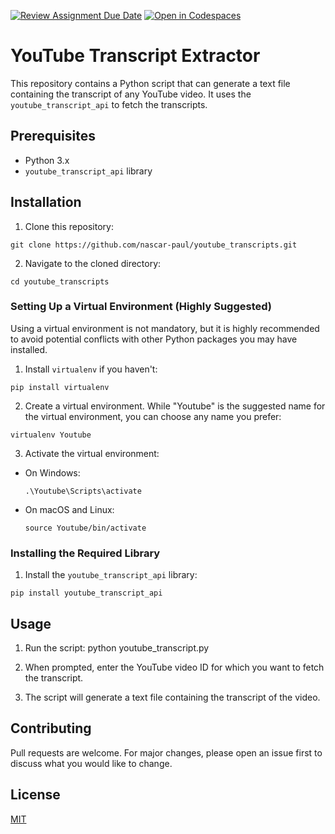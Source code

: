 [![Review Assignment Due Date](https://classroom.github.com/assets/deadline-readme-button-24ddc0f5d75046c5622901739e7c5dd533143b0c8e959d652212380cedb1ea36.svg)](https://classroom.github.com/a/2Ilrj4sp)
[![Open in Codespaces](https://classroom.github.com/assets/launch-codespace-7f7980b617ed060a017424585567c406b6ee15c891e84e1186181d67ecf80aa0.svg)](https://classroom.github.com/open-in-codespaces?assignment_repo_id=12421431)

# YouTube Transcript Extractor

This repository contains a Python script that can generate a text file containing the transcript of any YouTube video. It uses the `youtube_transcript_api` to fetch the transcripts.

## Prerequisites

- Python 3.x
- `youtube_transcript_api` library

## Installation

1. Clone this repository:
  ```
git clone https://github.com/nascar-paul/youtube_transcripts.git
  ```

2. Navigate to the cloned directory:
  ```
cd youtube_transcripts
  ```

### Setting Up a Virtual Environment (Highly Suggested)

Using a virtual environment is not mandatory, but it is highly recommended to avoid potential conflicts with other Python packages you may have installed.

1. Install `virtualenv` if you haven't:
  ```
pip install virtualenv
  ```

2. Create a virtual environment. While "Youtube" is the suggested name for the virtual environment, you can choose any name you prefer:
  ```
virtualenv Youtube
  ```

3. Activate the virtual environment:

- On Windows:
  ```
  .\Youtube\Scripts\activate
  ```

- On macOS and Linux:
  ```
  source Youtube/bin/activate
  ```

### Installing the Required Library

1. Install the `youtube_transcript_api` library:
  ```
pip install youtube_transcript_api
  ```

## Usage

1. Run the script:
python youtube_transcript.py

2. When prompted, enter the YouTube video ID for which you want to fetch the transcript.

3. The script will generate a text file containing the transcript of the video.

## Contributing

Pull requests are welcome. For major changes, please open an issue first to discuss what you would like to change.

## License

[MIT](https://choosealicense.com/licenses/mit/)
